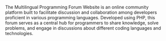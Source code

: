 The Multilingual Programming Forum Website is an online community platform built to facilitate discussion and collaboration among developers proficient in various programming languages. Developed using PHP, this forum serves as a central hub for programmers to share knowledge, solve problems, and engage in discussions about different coding languages and technologies.

